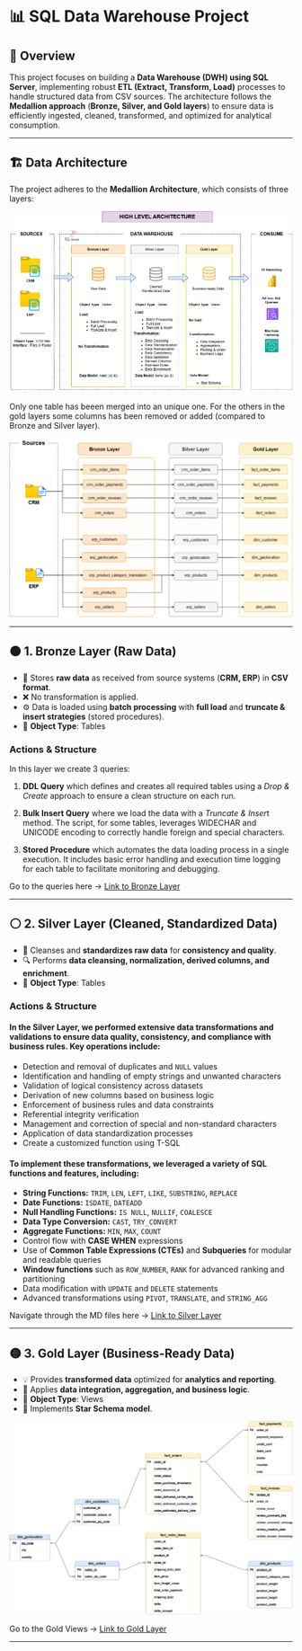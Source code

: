 # 📊 SQL Data Warehouse Project

## 📝 Overview

This project focuses on building a **Data Warehouse (DWH) using SQL Server**, implementing robust **ETL (Extract, Transform, Load)** processes to handle structured data from CSV sources. The architecture follows the **Medallion approach** (**Bronze, Silver, and Gold layers**) to ensure data is efficiently ingested, cleaned, transformed, and optimized for analytical consumption.

---

## 🏗 Data Architecture

The project adheres to the **Medallion Architecture**, which consists of three layers:

![DWH Architecture](https://github.com/StefanoN98/SQL-Project-E-Commerce-Case/blob/c4e925639293741cf214c78f33915c4fa52f9147/01.%20DATA%20WAREHOUSE%20PROJECT/Docs/Images/img%20DWH%20E-Commerce%20Architecture.png)


Only one table has beeen merged into an unique one. For the others in the gold layers some columns has been removed or added (compared to Bronze and Silver layer).

![DWH Data Flow 2](https://github.com/StefanoN98/SQL-Project-E-Commerce-Case/blob/a96925af5221680517a3860f68cd68ff750eed02/01.%20DATA%20WAREHOUSE%20PROJECT/Docs/Images/img%20DWH%20E-Commerce%20Data%20Flow%202.png)

---

## 🟤 1. Bronze Layer (Raw Data)
- 📂 Stores **raw data** as received from source systems (**CRM, ERP**) in **CSV format**.
- ❌ No transformation is applied.
- ⚙ Data is loaded using **batch processing** with **full load** and **truncate & insert strategies** (stored procedures).
- 📌 **Object Type**: Tables

### Actions & Structure
In this layer we create 3 queries:
1.  **DDL Query** which defines and creates all required tables using a *Drop & Create* approach to ensure a clean structure on each run.
    
2.  **Bulk Insert Query** where we load the data with a *Truncate & Inser*t method. The script, for some tables, leverages WIDECHAR and UNICODE encoding to correctly handle foreign and special characters.
   
3.  **Stored Procedure** which automates the data loading process in a single execution. It includes basic error handling and execution time logging for each table to facilitate monitoring and debugging.

Go to the queries here → [Link to Bronze Layer](https://github.com/StefanoN98/SQL-Project-E-Commerce-Case/tree/ce06201f91f38249af06ede66cc731f41238aa3a/01.%20DATA%20WAREHOUSE%20PROJECT/Scripts/Bronze%20Layer)



---

## ⚪ 2. Silver Layer (Cleaned, Standardized Data)
- 🧹 Cleanses and **standardizes raw data** for **consistency and quality**.
- 🔍 Performs **data cleansing, normalization, derived columns, and enrichment**.
- 📌 **Object Type**: Tables


### Actions & Structure
#### In the Silver Layer, we performed extensive data transformations and validations to ensure data quality, consistency, and compliance with business rules. Key operations include:

- Detection and removal of duplicates and `NULL` values  
- Identification and handling of empty strings and unwanted characters  
- Validation of logical consistency across datasets  
- Derivation of new columns based on business logic  
- Enforcement of business rules and data constraints  
- Referential integrity verification  
- Management and correction of special and non-standard characters  
- Application of data standardization processes
- Create a customized function using T-SQL

#### To implement these transformations, we leveraged a variety of SQL functions and features, including:

- **String Functions:** `TRIM`, `LEN`, `LEFT`, `LIKE`, `SUBSTRING`, `REPLACE`  
- **Date Functions:** `ISDATE`, `DATEADD`  
- **Null Handling Functions:** `IS NULL`, `NULLIF`, `COALESCE`  
- **Data Type Conversion:** `CAST`, `TRY_CONVERT`  
- **Aggregate Functions:** `MIN`, `MAX`, `COUNT`  
- Control flow with **CASE WHEN** expressions  
- Use of **Common Table Expressions (CTEs)** and **Subqueries** for modular and readable queries  
- **Window functions** such as `ROW_NUMBER`, `RANK` for advanced ranking and partitioning  
- Data modification with `UPDATE` and `DELETE` statements  
- Advanced transformations using `PIVOT`, `TRANSLATE`, and `STRING_AGG`

Navigate through the MD files here → [Link to Silver Layer](https://github.com/StefanoN98/SQL-Project-E-Commerce-Case/tree/46f5287bd3279cd447c0c5bde24508ce63af889e/01.%20DATA%20WAREHOUSE%20PROJECT/Scripts/Silver%20Layer)

---

## 🟡 3. Gold Layer (Business-Ready Data)
- 💡 Provides **transformed data** optimized for **analytics and reporting**.
- 🔄 Applies **data integration, aggregation, and business logic**.
- 📌 **Object Type**: Views 
- 🌟 Implements **Star Schema model**.


![DWH data model](https://github.com/StefanoN98/SQL-Project-E-Commerce-Case/blob/092bf920d01c9a3ef93815af693f47e0e7bf54e4/01.%20DATA%20WAREHOUSE%20PROJECT/Docs/Images/img%20DWH%20E-Commerce%20data_model.png)

Go to the Gold Views → [Link to Gold Layer](https://github.com/StefanoN98/SQL-Project-E-Commerce-Case/tree/092bf920d01c9a3ef93815af693f47e0e7bf54e4/01.%20DATA%20WAREHOUSE%20PROJECT/Scripts/Gold%20Layer)

---
